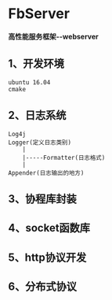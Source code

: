 # FbServer
**高性能服务框架--webserver**
## 1、开发环境
    ubuntu 16.04
    cmake 
## 2、日志系统
    Log4j
    Logger(定义日志类别)
        |
        |-----Formatter(日志格式)
        |
    Appender(日志输出的地方)
## 3、协程库封装
## 4、socket函数库
## 5、http协议开发
## 6、分布式协议